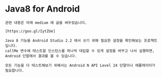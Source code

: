 # Java8 for Android
    관련 내용은 아래 medium 에 글을 써두었습니다.

    [https://goo.gl/IytZUe]

    Java 8 기능을 Android Studio 2.2 에서 쓰기 위해 필요한 설정을 확인해보는 프로젝트입니다.
    callMe 변수에 테스트할 인스턴스를 하나씩 대입할 수 있게 설정을 바꾸고 나서 실행하면,
    Android 단말에서 결과를 볼 수 있습니다.

    모든 기능을 다 테스트해보기 위해서는 Android N API Level 24 단말이나 에뮬레이터가 필요합니다.

